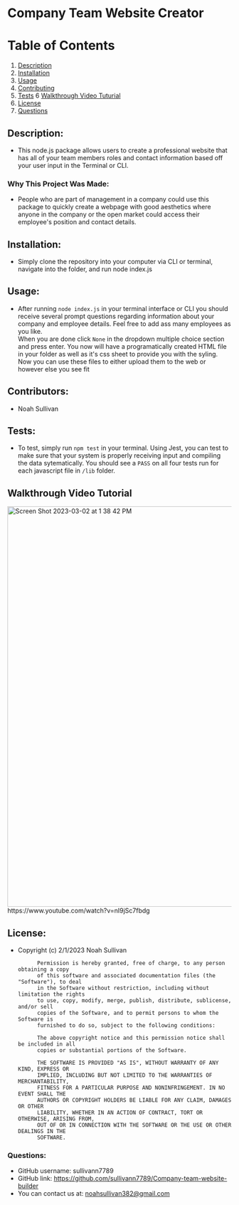 
# Company Team Website Creator

# Table of Contents
1. [Description](#description)
2. [Installation](#installation)
3. [Usage](#usage)
4. [Contributing](#contributors)
5. [Tests](#tests)
6  [Walkthrough Video Tuturial](#walkthroughvideotutorial)
7. [License](#license)
8. [Questions](#questions)

## Description:
- This node.js package allows users to create a professional website that has all of your team members roles and contact information based off your user input in the Terminal or CLI. 
### Why This Project Was Made:
- People who are part of management in a company could use this package to quickly create a webpage with good aesthetics where anyone in the company or the open market could access their employee's position and contact details. 
        
## Installation:
- Simply clone the repository into your computer via CLI or terminal, navigate into the folder, and run node index.js
        
## Usage:
- After running ```node index.js``` in your terminal interface or CLI you should receive several prompt questions regarding information about your company and employee details. Feel free to add ass many employees as you like. <br> When you are done click ```None``` in the  dropdown multiple choice section and press enter. You now will have a programatically created HTML file in your folder as well as it's css sheet to provide you with the syling. Now you can use these files to either upload them to the web or however else you see fit
        
## Contributors:
- Noah Sullivan
        
## Tests:
- To test, simply run ```npm test``` in your terminal. Using Jest, you can test to make sure that your system is properly receiving input and compiling the data sytematically. You should see a ```PASS``` on all four tests run for each javascript file in ```/lib``` folder.

## Walkthrough Video Tutorial
<img width="900" alt="Screen Shot 2023-03-02 at 1 38 42 PM" src="https://user-images.githubusercontent.com/119015927/222596572-da76ce0b-7043-427a-bb15-08e27a37a761.png">
https://www.youtube.com/watch?v=nI9jSc7fbdg

## License:
- Copyright (c) 2/1/2023 Noah Sullivan

            Permission is hereby granted, free of charge, to any person obtaining a copy
            of this software and associated documentation files (the "Software"), to deal
            in the Software without restriction, including without limitation the rights
            to use, copy, modify, merge, publish, distribute, sublicense, and/or sell
            copies of the Software, and to permit persons to whom the Software is
            furnished to do so, subject to the following conditions:
            
            The above copyright notice and this permission notice shall be included in all
            copies or substantial portions of the Software.
            
            THE SOFTWARE IS PROVIDED "AS IS", WITHOUT WARRANTY OF ANY KIND, EXPRESS OR
            IMPLIED, INCLUDING BUT NOT LIMITED TO THE WARRANTIES OF MERCHANTABILITY,
            FITNESS FOR A PARTICULAR PURPOSE AND NONINFRINGEMENT. IN NO EVENT SHALL THE
            AUTHORS OR COPYRIGHT HOLDERS BE LIABLE FOR ANY CLAIM, DAMAGES OR OTHER
            LIABILITY, WHETHER IN AN ACTION OF CONTRACT, TORT OR OTHERWISE, ARISING FROM,
            OUT OF OR IN CONNECTION WITH THE SOFTWARE OR THE USE OR OTHER DEALINGS IN THE
            SOFTWARE.
        
### Questions:
- GitHub username: sullivann7789
- GitHub link: https://github.com/sullivann7789/Company-team-website-builder
- You can contact us at: noahsullivan382@gmail.com
